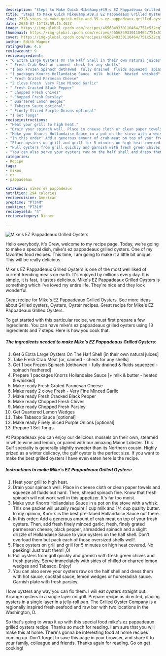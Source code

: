 ```yaml
---
description: "Steps to Make Quick Mike&amp;#39;s EZ Pappadeaux Grilled Oysters"
title: "Steps to Make Quick Mike&amp;#39;s EZ Pappadeaux Grilled Oysters"
slug: 2328-steps-to-make-quick-mike-and-39-s-ez-pappadeaux-grilled-oysters
date: 2020-07-15T18:09:15.462Z
image: https://img-global.cpcdn.com/recipes/4656849330110464/751x532cq70/mikes-ez-pappadeaux-grilled-oysters-recipe-main-photo.jpg
thumbnail: https://img-global.cpcdn.com/recipes/4656849330110464/751x532cq70/mikes-ez-pappadeaux-grilled-oysters-recipe-main-photo.jpg
cover: https://img-global.cpcdn.com/recipes/4656849330110464/751x532cq70/mikes-ez-pappadeaux-grilled-oysters-recipe-main-photo.jpg
author: Edith Wagner
ratingvalue: 4.6
reviewcount: 9
recipeingredient:
- "6 Extra Large Oysters On The Half Shell in their own natural juices"
- " Fresh Crab Meat or canned  check for any shells"
- "1 box Frozen Spinach dethawed  fully drained  fluids squeezed  spinach feathered"
- "1 packages Knorrs Hollandaise Sauce  milk  butter  heated  whisked"
- " Fresh Grated Parmesan Cheese"
- "2 clove Fresh  Very Fine Minced Garlic"
- " Fresh Cracked Black Pepper"
- " Chopped Fresh Chives"
- " Chopped Fresh Parsley"
- " Quartered Lemon Wedges"
- " Tabasco Sauce optional"
- " Finely Sliced Purple Onions optional"
- "1 Set Tongs"
recipeinstructions:
- "Heat your grill to high heat."
- "Drain your spinach well. Place in cheese cloth or clean paper towels and squeeze all fluids out hard. Then, shread spinach fine. Know that fresh spinach will not work well in this appetizer. It&#39;s far too moist."
- "Make your Knorrs Hollandaise Sauce in a pot on the stove with a whisk. This one packet will usually require 1 cup milk and 1/4 cup quality butter. In my opinion, Knorrs is the best pre-fabed Hollandaise Sauce out there."
- "In this order: Add a generous amount of crab meat on top of your fresh oysters. Then, add fresh finely minced garlic, fresh, finely grated parmesean cheese, black pepper, shreadded spinach and a slight drizzle of Hollandaise Sauce to your oysters on the half shell. Don&#39;t overload them but pack each of those oversized shells well!."
- "Place oysters on grill and grill for 5 minutes on high heat covered. No peeking! Just trust them! ;0)"
- "Pull oysters from grill quickly and garnish with fresh green chives and fresh parsley. Serve immediately with sides of chilled or charred lemon wedges and Tabasco. Enjoy!"
- "You can also serve your oysters raw on the half shell and dress them with hot sauce, cocktail sauce, lemon wedges or horseradish sauce. Garnish plate with fresh parsley."
categories:
- Recipe
tags:
- mikes
- ez
- pappadeaux

katakunci: mikes ez pappadeaux 
nutrition: 294 calories
recipecuisine: American
preptime: "PT34M"
cooktime: "PT31M"
recipeyield: "4"
recipecategory: Dinner

---
```



![Mike&#39;s EZ Pappadeaux Grilled Oysters](https://img-global.cpcdn.com/recipes/4656849330110464/751x532cq70/mikes-ez-pappadeaux-grilled-oysters-recipe-main-photo.jpg)

Hello everybody, it's Drew, welcome to my recipe page. Today, we're going to make a special dish, mike&#39;s ez pappadeaux grilled oysters. One of my favorites food recipes. This time, I am going to make it a little bit unique. This will be really delicious.

Mike&#39;s EZ Pappadeaux Grilled Oysters is one of the most well liked of current trending meals on earth. It's enjoyed by millions every day. It is simple, it is fast, it tastes delicious. Mike&#39;s EZ Pappadeaux Grilled Oysters is something which I've loved my entire life. They're nice and they look wonderful.

Great recipe for Mike&#39;s EZ Pappadeaux Grilled Oysters. See more ideas about Grilled oysters, Oysters, Oyster recipes. Great recipe for Mike&#39;s EZ Pappadeaux Grilled Oysters.


To get started with this particular recipe, we must first prepare a few ingredients. You can have mike&#39;s ez pappadeaux grilled oysters using 13 ingredients and 7 steps. Here is how you cook that.

<!--inarticleads1-->

##### The ingredients needed to make Mike&#39;s EZ Pappadeaux Grilled Oysters:

1. Get 6 Extra Large Oysters On The Half Shell [in their own natural juices]
1. Take  Fresh Crab Meat [or, canned - check for any shells]
1. Get 1 box Frozen Spinach [dethawed - fully drained &amp; fluids squeezed - spinach feathered]
1. Prepare 1 packages Knorrs Hollandaise Sauce [+ milk &amp; butter - heated &amp; whisked]
1. Make ready  Fresh Grated Parmesan Cheese
1. Make ready 2 clove Fresh - Very Fine Minced Garlic
1. Make ready  Fresh Cracked Black Pepper
1. Make ready  Chopped Fresh Chives
1. Make ready  Chopped Fresh Parsley
1. Get  Quartered Lemon Wedges
1. Take  Tabasco Sauce [optional]
1. Make ready  Finely Sliced Purple Onions [optional]
1. Prepare 1 Set Tongs


At Pappadeaux you can enjoy our delicious mussels on their own, steamed in white wine and lemon, or paired with our amazing Maine Lobster. This Gulf specialty is generally slightly sweeter than its Northern cousin. Highly prized as a winter delicacy, the gulf oyster is the perfect size. If you want to make the best grilled oysters I have even eaten here is the recipe. 

<!--inarticleads2-->

##### Instructions to make Mike&#39;s EZ Pappadeaux Grilled Oysters:

1. Heat your grill to high heat.
1. Drain your spinach well. Place in cheese cloth or clean paper towels and squeeze all fluids out hard. Then, shread spinach fine. Know that fresh spinach will not work well in this appetizer. It&#39;s far too moist.
1. Make your Knorrs Hollandaise Sauce in a pot on the stove with a whisk. This one packet will usually require 1 cup milk and 1/4 cup quality butter. In my opinion, Knorrs is the best pre-fabed Hollandaise Sauce out there.
1. In this order: Add a generous amount of crab meat on top of your fresh oysters. Then, add fresh finely minced garlic, fresh, finely grated parmesean cheese, black pepper, shreadded spinach and a slight drizzle of Hollandaise Sauce to your oysters on the half shell. Don&#39;t overload them but pack each of those oversized shells well!.
1. Place oysters on grill and grill for 5 minutes on high heat covered. No peeking! Just trust them! ;0)
1. Pull oysters from grill quickly and garnish with fresh green chives and fresh parsley. Serve immediately with sides of chilled or charred lemon wedges and Tabasco. Enjoy!
1. You can also serve your oysters raw on the half shell and dress them with hot sauce, cocktail sauce, lemon wedges or horseradish sauce. Garnish plate with fresh parsley.


I love oysters any way you can fix them. I will eat oysters straight out. Arrange oysters in a single layer on grill. Prepare recipe as directed, placing oysters in a single layer in a jelly-roll pan. The Grilled Oyster Company is a regionally inspired fresh seafood and raw bar with two locations in the Washington, D. 

So that's going to wrap it up with this special food mike&#39;s ez pappadeaux grilled oysters recipe. Thanks so much for reading. I am sure that you will make this at home. There's gonna be interesting food at home recipes coming up. Don't forget to save this page in your browser, and share it to your family, colleague and friends. Thanks again for reading. Go on get cooking!
